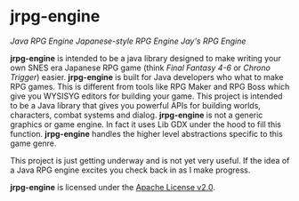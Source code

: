 jrpg-engine
===========
*Java RPG Engine*
*Japanese-style RPG Engine*
*Jay's RPG Engine*

**jrpg-engine** is intended to be a java library designed to make writing your own SNES era Japanese RPG game 
(think *Final Fantasy 4-6* or *Chrono Trigger*) easier. **jrpg-engine** is built for Java developers who what to make 
RPG games. This is different from tools like RPG Maker and RPG Boss which give you WYSISYG editors for building your 
game. This project is intended to be a Java library that gives you powerful APIs for building worlds, characters, 
combat systems and dialog. **jrpg-engine** is not a generic graphics or game engine. In fact it uses Lib GDX under the
hood to fill this function. **jrpg-engine** handles the higher level abstractions specific to this game genre.

This project is just getting underway and is not yet very useful. If the idea of a Java RPG engine excites you check
back in as I make progress.

**jrpg-engine** is licensed under the [Apache License v2.0](http://www.apache.org/licenses/LICENSE-2.0).